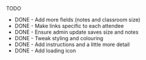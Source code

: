 TODO

- DONE - Add more fields (notes and classroom size)
- DONE - Make links specific to each attendee
- DONE - Ensure admin update saves size and notes
- DONE - Tweak styling and colouring
- DONE - Add instructions and a little more detail
- DONE - Add loading icon
